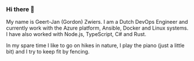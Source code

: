 ### Hi there 👋

My name is Geert-Jan (Gordon) Zwiers. I am a Dutch DevOps Engineer and currently work with the Azure platform, Ansible, Docker and Linux systems. I have also worked with Node.js, TypeScript, C# and Rust.

In my spare time I like to go on hikes in nature, I play the piano (just a little bit) and I try to keep fit by fencing.



<!--
**GJZwiers/GJZwiers** is a ✨ _special_ ✨ repository because its `README.md` (this file) appears on your GitHub profile.

Here are some ideas to get you started:

- 🔭 I’m currently working on ...
- 🌱 I’m currently learning ...
- 👯 I’m looking to collaborate on ...
- 🤔 I’m looking for help with ...
- 💬 Ask me about ...
- 📫 How to reach me: ...
- 😄 Pronouns: ...
- ⚡ Fun fact: ...
-->
